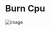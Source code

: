 # Burn Cpu
![image](https://github.com/user-attachments/assets/c76ba226-ebca-46c3-9034-f3f8204efae2)
